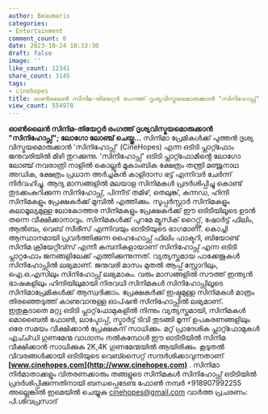 ```yaml
---
author: Beaumaris
categories:
- Entertainment
comment_count: 0
date: 2023-10-24 10:33:30
draft: false
image: ''
like_count: 12341
share_count: 3145
tags:
- cinehopes
title: ഓൺലൈൻ സിനിമ-തിയേറ്റർ രംഗത്ത് ദൃശ്യവിസ്മയമൊരുക്കാൻ "സിനിഹോപ്സ്"
view_count: 554978
---
```


**ഓൺലൈൻ സിനിമ-തിയേറ്റർ രംഗത്ത് ദൃശ്യവിസ്മയമൊരുക്കാൻ "സിനിഹോപ്സ്"; ലോഗോ ലോഞ്ച് ചെയ്തു...** സിനിമാ പ്രേമികൾക്ക് പുത്തൻ ദൃശ്യ വിസ്മയമൊരുക്കാൻ 'സിനിഹോപ്സ്' (CineHopes) എന്ന ഒടിടി പ്ലാറ്റ്ഫോം ജനുവരിയിൽ മിഴി തുറക്കുന്നു. 'സിനിഹോപ്സ്' ഒടിടി പ്ലാറ്റ്ഫോമിൻ്റെ ലോഗോ ലോഞ്ച് നവരാത്രി നാളിൽ കൊല്ലൂർ മൂകാംബിക ക്ഷേത്രം തന്ത്രി മഞ്ജുനാഥ അഡിക, ക്ഷേത്രം പ്രധാന അർച്ചകൻ കാളിദാസ ഭട്ട് എന്നിവർ ചേർന്ന് നിർവഹിച്ചു. ആദ്യ മാസങ്ങളിൽ മലയാള സിനിമകൾ പ്രദർശിപ്പിച്ചു കൊണ്ട് തുടക്കംകുറിക്കുന്ന സിനിഹോപ്സ്, പിന്നീട് തമിഴ്, തെലുങ്ക്, കന്നഡ, ഹിന്ദി സിനിമകളും പ്രേക്ഷകർക്ക് മുമ്പിൽ എത്തിക്കും. സൂപ്പർസ്റ്റാർ സിനിമകളും കലാമൂല്യമുള്ള ലോകോത്തര സിനിമകളും പ്രേക്ഷകർക്ക് ഈ ഒടിടിയിലൂടെ ഉടൻ തന്നെ വീക്ഷിക്കാനാവും. സിനിമകൾക്ക് പുറമേ മ്യൂസിക് റൈറ്റ്സ്, ഷോർട്ട് ഫിലിം, ആൽബം, വെബ് സീരീസ് എന്നിവയും ഓടിടിയുടെ ഭാഗമാണ്. കൊച്ചി ആസ്ഥാനമായി പ്രവർത്തിക്കുന്ന ഹൈഹോപ്സ് ഫിലിം ഫാക്ടറി, ബിയോണ്ട് സിനിമ ക്രിയേറ്റീവ്സ് എന്നീ കമ്പനികളായാണ് സിനിഹോപ്സ് എന്ന ഒടിടി പ്ലാറ്റഫോം ജനങ്ങളിലേക്ക് എത്തിക്കുന്നുന്നത്. വ്യത്യസ്തമായ പാക്കേജുകൾ സിനിഹോപ്സിൽ ലഭ്യമാണ്. ജനുവരി മാസം മുതൽ ആപ്പ് സ്റ്റോറിലും, ഐ.ഒ.എസിലും സിനിഹോപ്സ് ലഭ്യമാകും. വരും മാസങ്ങളിൽ സൗത്ത് ഇന്ത്യൻ ഭാഷകളിലും ഹിന്ദിയിലുമായി നിരവധി സിനിമകൾ സിനിഹോപ്സിലൂടെ സിനിമാപ്രേമികൾക്ക് ആസ്വദിക്കാം. പ്രേക്ഷകർക്ക് ഇഷ്ടമുള്ള സിനിമകൾ മാത്രം തിരഞ്ഞെടുത്ത് കാണുവാനുള്ള ഓപ്ഷൻ സിനിഹോപ്സിൽ ലഭ്യമാണ്. ഇതുകൂടാതെ മറ്റു ഒടിടി പ്ലാറ്റ്‌ഫോമുകളിൽ നിന്നും വ്യത്യസ്തമായി, സിനിമകൾ മൊബൈൽ ഫോൺ, ലാപ്ടോപ്പ്, സ്മാർട്ട് ടിവി തുടങ്ങി മൂന്ന് ഉപകരണങ്ങളിലും ഒരേ സമയം വീക്ഷിക്കാൻ പ്രേക്ഷകന് സാധിക്കും. മറ്റ് പ്രാദേശിക പ്ലാറ്റ്ഫോമുകൾ എച്ച്ഡി ഗുണമേന്മ വാഗ്ദാനം നൽകുമ്പോൾ ഈ ഓടിടി​യിൽ സിനിമ വീക്ഷിക്കാൻ സാധിക്കുക 2K,4K ഗുണമേന്മയിൽ ആയിരിക്കും. കൂടുതൽ വിവരങ്ങൾക്കായി ഒടിടിയുടെ വെബ്സൈറ്റ് സന്ദർശിക്കാവുന്നതാണ് **[www.cinehopes.com](http://www.cinehopes.com)** . സിനിമാ നിർമാതാക്കളും വിതരണക്കാരും തങ്ങളുടെ സിനിമകൾ സിനിഹോപ്സ് ഒടിടിയിൽ പ്രദർശിപ്പിക്കുന്നതിനായി ബന്ധപ്പെടേണ്ട ഫോൺ നമ്പർ +918907992255 അല്ലെങ്കിൽ ഇമെയിൽ ചെയ്യുക cinehopes@gmail.com വാർത്ത പ്രചരണം: പി.ശിവപ്രസാദ്